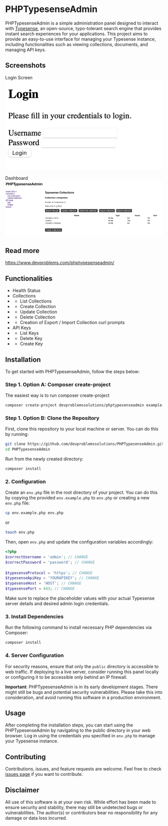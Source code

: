 # PHPTypesenseAdmin

PHPTypesenseAdmin is a simple administration panel designed to interact with [Typesense](https://typesense.org/), an open-source, typo-tolerant search engine that provides instant search experiences for your applications. This project aims to provide an easy-to-use interface for managing your Typesense instance, including 
functionalities such as viewing collections, documents, and managing API keys.

## Screenshots

Login Screen
![Login Screen](phptypesenseadmin-login.png)

Dashboard
![Dashboard](phptypesenseadmin-dashboard.png)

## Read more

https://www.devproblems.com/phptypesenseadmin/

## Functionalities

- Health Status
- Collections
- - List Collections
- - Create Collection
- - Update Collection
- - Delete Collection
- - Creation of Export / Import Collection curl prompts
- API Keys
- - List Keys
- - Delete Key
- - Create Key

## Installation

To get started with PHPTypesenseAdmin, follow the steps below:

### Step 1. Option A: Composer create-project

The easiest way is to run composer create-project

``` sh
composer create-project devproblemssolutions/phptypesenseadmin example-app
```

### Step 1. Option B: Clone the Repository

First, clone this repository to your local machine or server. You can do this by running:

```sh
git clone https://github.com/devproblemssolutions/PHPTypesenseAdmin.git
cd PHPTypesenseAdmin
```

Run from the newly created directory:

```sh
composer install
```

### 2. Configuration

Create an `env.php` file in the root directory of your project. You can do this by copying the provided `env.example.php` to `env.php` or creating a new `env.php` file:

```sh
cp env.example.php env.php
```

or

```sh
touch env.php
```

Then, open `env.php` and update the configuration variables accordingly:

```php
<?php
$correctUsername = 'admin'; // CHANGE
$correctPassword = 'password'; // CHANGE

$typesenseProtocol = 'https'; // CHANGE
$typesenseApiKey = 'YOURAPIKEY'; // CHANGE
$typesenseHost = 'HOST'; // CHANGE
$typesensePort = 443; // CHANGE
```

Make sure to replace the placeholder values with your actual Typesense server details and desired admin login credentials.

### 3. Install Dependencies

Run the following command to install necessary PHP dependencies via Composer:

```sh
composer install
```

### 4. Server Configuration

For security reasons, ensure that only the `public` directory is accessible to web traffic. If deploying to a live server, consider running this panel locally or configuring it to be accessible only behind an IP firewall.

**Important**: PHPTypesenseAdmin is in its early development stages. There might still be bugs and potential security vulnerabilities. Please take this into consideration, and avoid running this software in a production environment.

## Usage

After completing the installation steps, you can start using the PHPTypesenseAdmin by navigating to the public directory in your web browser. Log in using the credentials you specified in `env.php` to manage your Typesense instance.

## Contributing

Contributions, issues, and feature requests are welcome. Feel free to check [issues page](https://github.com/devproblemssolutions/PHPTypesenseAdmin/issues) if you want to contribute.

## Disclaimer

All use of this software is at your own risk. While effort has been made to ensure security and stability, there may still be undetected bugs or vulnerabilities. The author(s) or contributors bear no responsibility for any damage or data loss incurred.